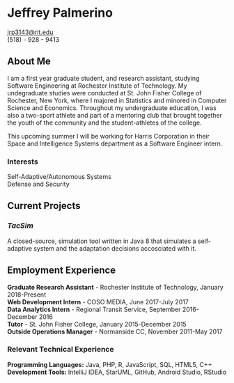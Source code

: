 # Jeffrey Palmerino 
jrp3143@rit.edu <br />
(518) - 928 - 9413

## About Me
I am a first year graduate student, and research assistant, studying Software Engineering at Rochester Institute of Technology. My undegraduate studies were conducted at St. John Fisher College of Rochester, New York, where I majored in Statistics and minored in Computer Science and Economics. Throughout my undergraduate education, I was also a two-sport athlete and part of a mentoring club that brought together the youth of the community and the student-athletes of the college. <br />

This upcoming summer I will be working for Harris Corporation in their Space and Intelligence Systems department as a Software Engineer intern. 

### Interests
Self-Adaptive/Autonomous Systems <br />
Defense and Security <br />
  
## Current Projects  

### *TacSim*
A closed-source, simulation tool written in Java 8 that simulates a self-adaptive system and the adaptation decisions accosciated with it. 

## Employment Experience
**Graduate Research Assistant** - Rochester Institute of Technology, January 2018-Present <br />
**Web Development Intern** - COSO MEDIA, June 2017-July 2017 <br />
**Data Analytics Intern** - Regional Transit Service, September 2016-December 2016 <br />
**Tutor** - St. John Fisher College, January 2015-December 2015 <br />
**Outside Operations Manager** - Normanside CC, November 2011-May 2017 <br />

### Relevant Technical Experience
**Programming Languages:** Java, PHP, R, JavaScript, SQL, HTML5, C++ <br />
**Development Tools:** IntelliJ IDEA, StarUML, GitHub, Android Studio, RStudio

